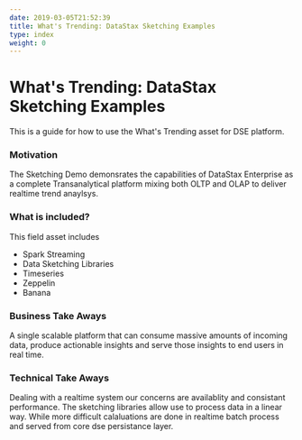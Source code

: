 ```yaml
---
date: 2019-03-05T21:52:39
title: What's Trending: DataStax Sketching Examples
type: index
weight: 0
---
```


What's Trending: DataStax Sketching Examples
===================

This is a guide for how to use the What's Trending asset for DSE platform.

### Motivation
The Sketching Demo demonsrates the capabilities of DataStax Enterprise as a complete Transanalytical platform mixing both OLTP and OLAP to deliver realtime trend anaylsys. 

### What is included?
This field asset includes 

* Spark Streaming
* Data Sketching Libraries
* Timeseries
* Zeppelin
* Banana

### Business Take Aways
A single scalable platform that can consume massive amounts of incoming data, produce actionable insights and serve those insights to end users in real time.   

### Technical Take Aways
Dealing with a realtime system our concerns are availablity and consistant performance. The sketching libraries allow use to process data in a linear way. While more difficult calaluations are done in realtime batch process and served from core dse persistance layer. 
